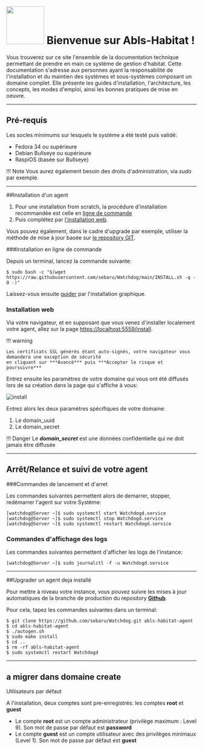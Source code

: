 # <img src="/img/abls.svg" width=100> Bienvenue sur Abls-Habitat !

Vous trouverez sur ce site l'ensemble de la documentation technique permettant de prendre en main ce système de gestion d'habitat.
Cette documentation s'adresse aux personnes ayant la responsabilité de l'installation et du maintien des systèmes et sous-systèmes composant un domaine complet.
Elle présente les guides d'installation, l'architecture, les concepts, les modes d'emploi, ainsi les bonnes pratiques de mise en oeuvre.

---
## Pré-requis

Les socles minimums sur lesquels le système a été testé puis validé:

* Fedora 34 ou supérieure
* Debian Bullseye ou supérieure
* RaspiOS (basée sur Bullseye)

!!! Note
    Vous aurez également besoin des droits d'administration, via *sudo* par exemple.

---
##Installation d'un agent

1. Pour une installation from scratch, la procédure d'installation recommandée est celle en [ligne de commande](#installation-en-ligne-de-commande)
1. Puis complétez par [l'installation web](#installation-web).

Vous pouvez également, dans le cadre d'upgrade par exemple, utiliser la méthode de mise à jour basée sur [le repository GIT](#upgrader-une-instance-existante).

###Installation en ligne de commande

Depuis un terminal, lancez la commande suivante:

    $ sudo bash -c "$(wget https://raw.githubusercontent.com/sebaru/Watchdog/main/INSTALL.sh -q -O -)"

Laissez-vous ensuite [guider](#installation-web) par l'installation graphique.

### Installation web

Via votre navigateur, et en supposant que vous venez d'installer localement votre agent, allez sur la page [https://localhost:5559/install](https://localhost:5559/install).

!!! warning

    Les certificats SSL générés étant auto-signés, votre navigateur vous demandera une exception de sécurité
    en cliquant sur ***Avancé*** puis ***Accepter le risque et poursuivre***

Entrez ensuite les paramètres de votre domaine qui vous ont été diffusés lors de sa création dans la page qui s'affiche à vous:

![install](/img/ihm_install.png)

Entrez alors les deux paramètres spécifiques de votre domaine:
1. Le domain_uuid
1. Le domain_secret

!!! Danger
    Le ***domain_secret*** est une données confidentielle qui ne doit jamais être diffusée

---
## Arrêt/Relance et suivi de votre agent

###Commandes de lancement et d'arret

Les commandes suivantes permettent alors de demarrer, stopper, redémarrer l'agent sur votre Système:

    [watchdog@Server ~]$ sudo systemctl start Watchdogd.service
    [watchdog@Server ~]$ sudo systemctl stop Watchdogd.service
    [watchdog@Server ~]$ sudo systemctl restart Watchdogd.service

### Commandes d'affichage des logs

Les commandes suivantes permettent d'afficher les logs de l'instance:

    [watchdog@Server ~]$ sudo journalctl -f -u Watchdogd.service

---
##Upgrader un agent deja installé

Pour mettre à niveau votre instance, vous pouvez suivre les mises à jour automatiques de la branche de production
du repository **[Github](https://github.com/sebaru/Watchdog.git)**.

Pour cela, tapez les commandes suivantes dans un terminal:

    $ git clone https://github.com/sebaru/Watchdog.git abls-habitat-agent
    $ cd abls-habitat-agent
    $ ./autogen.sh
    $ sudo make install
    $ cd ..
    $ rm -rf abls-habitat-agent
    $ sudo systemctl restart Watchdogd


---
## a migrer dans domaine create
Utilisateurs par défaut

A l'installation, deux comptes sont pre-enregistrés: les comptes **root** et **guest**

* Le compte **root** est un compte administrateur (privilège maximum : Level 9). Son mot de passe par défaut est **password**
* Le compte **guest** est un compte utilisateur avec des privilèges minimaux (Level 1). Son mot de passe par défaut est **guest**
